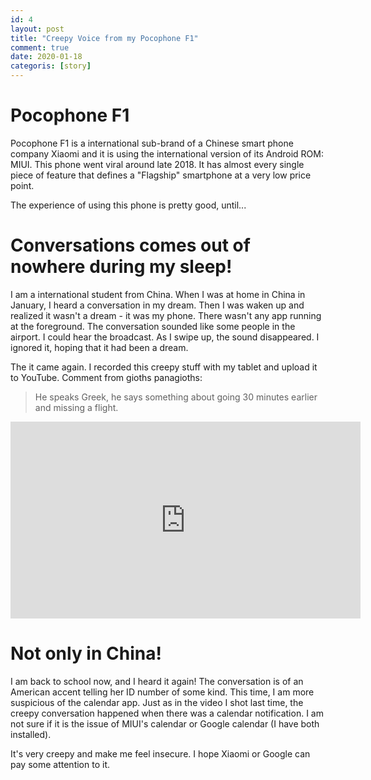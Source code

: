 ```yaml
---
id: 4
layout: post
title: "Creepy Voice from my Pocophone F1"
comment: true
date: 2020-01-18
categoris: [story]
---
```

# Pocophone F1
Pocophone F1 is a international sub-brand of a Chinese smart phone company Xiaomi
and it is using the international version of its Android ROM: MIUI.
This phone went viral around late 2018. It has almost every single piece of feature
that defines a "Flagship" smartphone at a very low price point.

The experience of using this phone is pretty good, until...

# Conversations comes out of nowhere during my sleep!
I am a international student from China. When I was at home in China in January,
I heard a conversation in my dream.
Then I was waken up and realized it wasn't a dream - it was my phone.
There wasn't any app running at the foreground.
The conversation sounded like some people in the airport.
I could hear the broadcast.
As I swipe up, the sound disappeared. I ignored it, hoping that it had been a dream.

The it came again.
I recorded this creepy stuff with my tablet and upload it to YouTube.
Comment from gioths panagioths:
> He speaks Greek, he says something about going 30 minutes earlier and missing a flight.
<iframe width="560" height="315" src="https://www.youtube.com/embed/NcwFLIUB-nA" frameborder="0" allow="accelerometer; autoplay; encrypted-media; gyroscope; picture-in-picture" allowfullscreen></iframe>

# Not only in China!
I am back to school now, and I heard it again!
The conversation is of an American accent telling her ID number of some kind.
This time, I am more suspicious of the calendar app.
Just as in the video I shot last time, the creepy conversation happened when there was a calendar notification.
I am not sure if it is the issue of MIUI's calendar or Google calendar (I have both installed).

It's very creepy and make me feel insecure. I hope Xiaomi or Google can pay some attention to it.